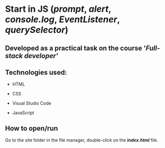 # Start in JS (_prompt_, _alert_, _console.log_, _EventListener_, _querySelector_)

Developed as a practical task on the course '_Full-stack developer'_
---

## Technologies used:

* HTML

* CSS 

* Visual Studio Code

* JavaScript

## How to open/run

Go to the site folder in the file manager, double-click on the ___index.html___ file.


